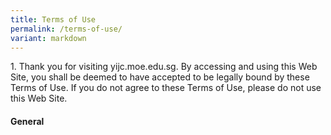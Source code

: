 ```yaml
---
title: Terms of Use
permalink: /terms-of-use/
variant: markdown
---
```

<p>1. Thank you for visiting yijc.moe.edu.sg. By accessing and using this Web Site, you shall be deemed to have accepted to be legally bound by these Terms of Use. If you do not agree to these Terms of Use, please do not use this Web Site.</p>

#### **General**

